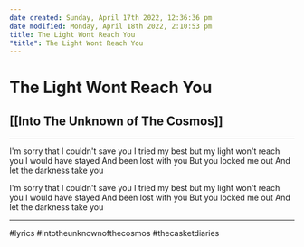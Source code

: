 ```yaml
---
date created: Sunday, April 17th 2022, 12:36:36 pm
date modified: Monday, April 18th 2022, 2:10:53 pm
title: The Light Wont Reach You
"title": The Light Wont Reach You
---
```

# The Light Wont Reach You
## [[Into The Unknown of The Cosmos]]
---

I'm sorry that
I couldn't save you
I tried my best
but my light won't reach you
I would have stayed
And been lost with you
But you locked me out
And let the darkness take you

I'm sorry that
I couldn't save you
I tried my best
but my light won't reach you
I would have stayed
And been lost with you
But you locked me out
And let the darkness take you

---

#lyrics #Intotheunknownofthecosmos #thecasketdiaries